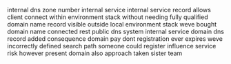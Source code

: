 internal dns zone number internal service internal service record allows client connect within environment stack without needing fully qualified domain name record visible outside local environment stack weve bought domain name connected rest public dns system internal service domain dns record added consequence domain pay dont registration ever expires weve incorrectly defined search path someone could register influence service risk however present domain also approach taken sister team